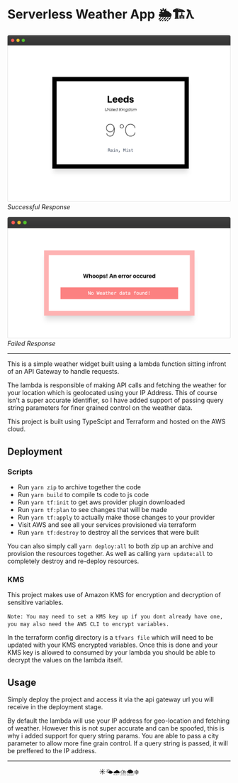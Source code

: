 # Serverless Weather App 🌦🏗ƛ
<p align="center"> 
    <img src="docs/assets/preview.png" alt="Success Reponse Preview">
    <span text-align="left" style="display:block; text-align: left; font-style: italic;">Successful Response</span>
</p>
<p align="center"> 
    <img src="docs/assets/error.png" alt="Error Handling Preview">
    <span text-align="left" style="display:block; text-align: left; font-style: italic;">Failed Response</span>
</p>

---

This is a simple weather widget built using a lambda function sitting infront of an API Gateway to handle requests.

The lambda is responsible of making API calls and fetching the weather for your location which is geolocated using your IP Address. This of course isn't a super accurate identifier, so I have added support of passing query string parameters for finer grained control on the weather data.

This project is built using TypeScipt and Terraform and hosted on the AWS cloud.

## Deployment
### Scripts
- Run `yarn zip` to archive together the code
- Run `yarn build` to compile ts code to js code
- Run `yarn tf:init` to get aws provider plugin downloaded
- Run `yarn tf:plan` to see changes that will be made
- Run `yarn tf:apply` to actually make those changes to your provider
- Visit AWS and see all your services provisioned via terraform
- Run `yarn tf:destroy` to destroy all the services that were built

You can also simply call `yarn deploy:all` to both zip up an archive and provision the resources together. As well as calling `yarn update:all` to completely destroy and re-deploy resources.

### KMS
This project makes use of Amazon KMS for encryption and decryption of sensitive variables. 

``Note: You may need to set a KMS key up if you dont already have one, you may also need the AWS CLI to encrypt variables.``

In the terraform config directory is a `tfvars file` which will need to be updated with your KMS encrypted variables. Once this is done and your KMS key is allowed to consumed by your lambda you should be able to decrypt the values on the lambda itself.

## Usage
Simply deploy the project and access it via the api gateway url you will receive in the deployment stage.

By default the lambda will use your IP address for geo-location and fetching of weather. However this is not super accurate and can be spoofed, this is why i added support for query string params. You are able to pass a city parameter to allow more fine grain control. If a query string is passed, it will be preffered to the IP address.

---

<p align="center"> 
    ☀️🌤🌧⛈🌨❄️
</p>